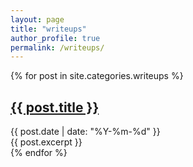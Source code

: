 ```yaml
---
layout: page
title: "writeups"
author_profile: true
permalink: /writeups/
---
```

<div class="posts">
  {% for post in site.categories.writeups %}
    <article class="post">
      <h2><a href="{{ post.url }}">{{ post.title }}</a></h2>
      <time datetime="{{ post.date | date_to_xmlschema }}">{{ post.date | date: "%Y-%m-%d" }}</time>
      <div>{{ post.excerpt }}</div>
    </article>
  {% endfor %}
</div>
